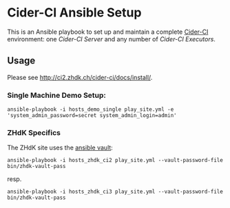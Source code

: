 Cider-CI Ansible Setup
======================

This is an Ansible playbook to set up and maintain a complete
[Cider-CI](https://github.com/cider-ci/cider-ci) environment: one _Cider-CI
Server_ and any number of _Cider-CI Executors_.


Usage
-----

Please see <http://ci2.zhdk.ch/cider-ci/docs/install/>.

### Single Machine Demo Setup: 

    ansible-playbook -i hosts_demo_single play_site.yml -e 'system_admin_password=secret system_admin_login=admin'


### ZHdK Specifics 

The ZHdK site uses the [ansible vault](https://docs.ansible.com/playbooks_vault.html):

    ansible-playbook -i hosts_zhdk_ci2 play_site.yml --vault-password-file bin/zhdk-vault-pass

resp. 

    ansible-playbook -i hosts_zhdk_ci3 play_site.yml --vault-password-file bin/zhdk-vault-pass

